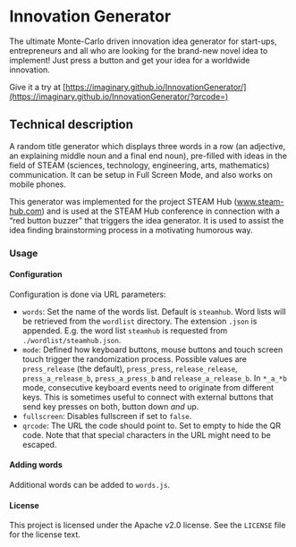 # Innovation Generator

The ultimate Monte-Carlo driven innovation idea generator for start-ups, entrepreneurs and all who are looking for the brand-new novel idea to implement! Just press a button and get your idea for a worldwide innovation.

Give it a try at [https://imaginary.github.io/InnovationGenerator/](https://imaginary.github.io/InnovationGenerator/?qrcode=)

## Technical description

A random title generator which displays three words in a row (an adjective, an explaining middle noun and a final end noun), pre-filled with ideas in the field of STEAM (sciences, technology, engineering, arts, mathematics) communication.
It can be setup in Full Screen Mode, and also works on mobile phones.

This generator was implemented for the project STEAM Hub (www.steam-hub.com) and is used at the STEAM Hub conference in connection with a “red button buzzer” that triggers the idea generator. It is used to assist the idea finding brainstorming process in a motivating humorous way.

### Usage

#### Configuration
Configuration is done via URL parameters:
 
 - `words`: Set the name of the words list. Default is `steamhub`. Word lists will be retrieved from the `wordlist` directory. The extension `.json` is appended. E.g. the word list `steamhub` is requested from `./wordlist/steamhub.json`.
 - `mode`: Defined how keyboard buttons, mouse buttons and touch screen touch trigger the randomization process. Possible values are `press_release` (the default), `press_press`, `release_release`, `press_a_release_b`, `press_a_press_b` and `release_a_release_b`. In `*_a_*b` mode, consecutive keyboard events need to originate from different keys. This is sometimes useful to connect with external buttons that send key presses on both, button down *and* up.
 - `fullscreen`: Disables fullscreen if set to `false`.
 - `qrcode`: The URL the code should point to. Set to empty to hide the QR code. Note that that special characters in the  URL might need to be escaped.
 
#### Adding words
Additional words can be added to `words.js`. 

#### License

This project is licensed under the Apache v2.0 license. See the `LICENSE` file for the license text.
